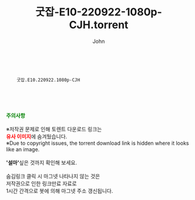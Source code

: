 ﻿---
layout: post
title:  "    굿잡-E10-220922-1080p-CJH.torrent"
author: John
categories: [ 드라마 ]
tags: [  ]
image:  
description: "    굿잡-E10-220922-1080p-CJH torrent 정보 공유"
toc: true
toc_sticky: true
---

<br>

        굿잡.E10.220922.1080p-CJH  
    
<br><br><br>
<p data-ke-size="size16"><b><span style="color: green;">주의사항</span></b><br /><br />※저작권 문제로 인해 토렌트 다운로드 링크는<br /><b><span style="color: red;">유사 이미지</span></b>에 숨겨뒀습니다.<br />※Due to copyright issues, the torrent download link is hidden where it looks like an image.<br /><br /><b>'설마'</b>싶은 것까지 확인해 보세요.<br /><br />숨김링크 클릭 시 마그넷 나타나지 않는 것은<br />저작권으로 인한 링크만료 자료로<br />1시간 간격으로 봇에 의해 마그넷 주소 갱신됩니다.</p>
